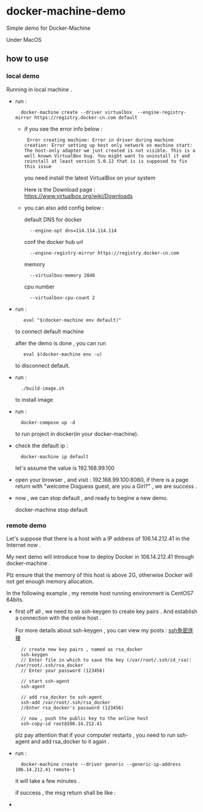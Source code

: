 # docker-machine-demo
Simple demo for Docker-Machine

Under MacOS

## how to use

### local demo 

Running in local machine . 

* run :

        docker-machine create --driver virtualbox  --engine-registry-mirror https://registry.docker-cn.com default
                
    * if you see the error info below :
    
           Error creating machine: Error in driver during machine creation: Error setting up host only network on machine start: The host-only adapter we just created is not visible. This is a well known VirtualBox bug. You might want to uninstall it and reinstall at least version 5.0.12 that is is supposed to fix this issue
           
        you need install the latest VirtualBox on your system           
        
        Here is the Download page : https://www.virtualbox.org/wiki/Downloads
        
    * you can also add config below : 
    
        default DNS for docker
        
            --engine-opt dns=114.114.114.114  
        
        conf the docker hub url
         
            --engine-registry-mirror https://registry.docker-cn.com 
        
        memory
        
            --virtualbox-memory 2048 
        
        cpu number
        
            --virtualbox-cpu-count 2     
            
* run :

         eval "$(docker-machine env default)"
         
    to connect default machine
    
    after the demo is done , you can run 
    
         eval $(docker-machine env -u)
         
    to disconnect default.          
    
* run : 

        ./build-image.sh
        
    to install image
    
* run :
        
        docker-compose up -d 
        
    to run project in docker(in your docker-machine).
    
* check the default ip : 

        docker-machine ip default
        
    let's assume the value is 192.168.99.100
    
* open your browser , and visit : 192.168.99.100:8080, if there is a page return with "welcome Disguess guest, are you a Girl?" , we are success .

* now , we can stop default , and ready to begine a new demo.

    docker-machine stop default

### remote demo 

Let's suppose that there is a host with a IP address of 106.14.212.41 in the Internet now .

My next demo will introduce how to deploy Docker in 106.14.212.41 through docker-machine .

Plz ensure that the memory of this host is above 2G, otherwise Docker will not get enough memory allocation. 

In the following example , my remote host running environment is CentOS7 64bits.

* first off all , we need to se ssh-keygen to create key pairs . And establish a connection with the online host .

    For more details about ssh-keygen , you can view my posts : [ssh免密连接](http://www.liumapp.com/articles/2017/06/28/1498636906233.html)
    
        // create new key pairs , named as rsa_docker
        ssh-keygen
        // Enter file in which to save the key (/var/root/.ssh/id_rsa): /var/root/.ssh/rsa_docker
        // Enter your password (123456)
    
        // start ssh-agent
        ssh-agent  
        
        // add rsa_docker to ssh-agent
        ssh-add /var/root/.ssh/rsa_docker
        //Enter rsa_docker's password (123456)
        
        // now , push the public key to the online host 
        ssh-copy-id root@106.14.212.41
        
    plz pay attention that if your computer restarts , you need to run ssh-agent and add rsa_docker to it again .         

* run :

        docker-machine create --driver generic --generic-ip-address 106.14.212.41 remote-1
        
    it will take a few minutes . 
           
    if success , the msg return shall be like : 
                    
* 

         
                
                                             